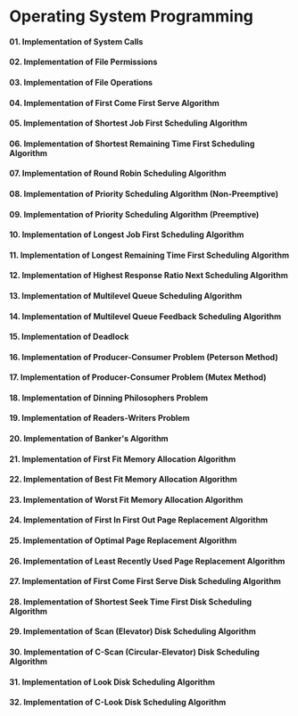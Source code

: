 # Operating System Programming

#### 01. Implementation of System Calls

#### 02. Implementation of File Permissions

#### 03. Implementation of File Operations

#### 04. Implementation of First Come First Serve Algorithm

#### 05. Implementation of Shortest Job First Scheduling Algorithm

#### 06. Implementation of Shortest Remaining Time First Scheduling Algorithm

#### 07. Implementation of Round Robin Scheduling Algorithm

#### 08. Implementation of Priority Scheduling Algorithm (Non-Preemptive)

#### 09. Implementation of Priority Scheduling Algorithm (Preemptive)

#### 10. Implementation of Longest Job First Scheduling Algorithm

#### 11. Implementation of Longest Remaining Time First Scheduling Algorithm

#### 12. Implementation of Highest Response Ratio Next Scheduling Algorithm

#### 13. Implementation of Multilevel Queue Scheduling Algorithm

#### 14. Implementation of Multilevel Queue Feedback Scheduling Algorithm

#### 15. Implementation of Deadlock

#### 16. Implementation of Producer-Consumer Problem (Peterson Method)

#### 17. Implementation of Producer-Consumer Problem (Mutex Method)

#### 18. Implementation of Dinning Philosophers Problem

#### 19. Implementation of Readers-Writers Problem

#### 20. Implementation of Banker's Algorithm

#### 21. Implementation of First Fit Memory Allocation Algorithm

#### 22. Implementation of Best Fit Memory Allocation Algorithm

#### 23. Implementation of Worst Fit Memory Allocation Algorithm

#### 24. Implementation of First In First Out Page Replacement Algorithm

#### 25. Implementation of Optimal Page Replacement Algorithm

#### 26. Implementation of Least Recently Used Page Replacement Algorithm

#### 27. Implementation of First Come First Serve Disk Scheduling Algorithm

#### 28. Implementation of Shortest Seek Time First Disk Scheduling Algorithm

#### 29. Implementation of Scan (Elevator) Disk Scheduling Algorithm

#### 30. Implementation of C-Scan (Circular-Elevator) Disk Scheduling Algorithm

#### 31. Implementation of Look Disk Scheduling Algorithm

#### 32. Implementation of C-Look Disk Scheduling Algorithm